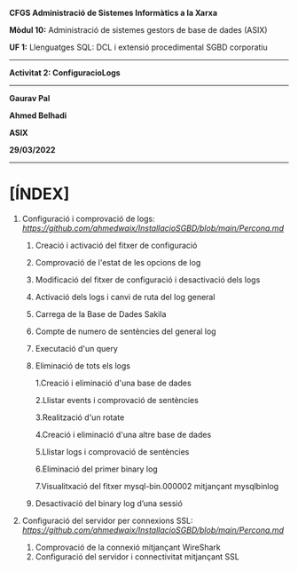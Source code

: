 **CFGS Administració de Sistemes Informàtics a la Xarxa**

**Mòdul 10:** Administració de sistemes gestors de base de dades (ASIX)

**UF 1:** Llenguatges SQL: DCL i extensió procedimental SGBD corporatiu


***


**Activitat 2: ConfiguracioLogs**


***

**Gaurav Pal**

**Ahmed Belhadi**

**ASIX**

**29/03/2022**
***

# **[ÍNDEX]** 


1. Configuració i comprovació de logs: *https://github.com/ahmedwaix/InstallacioSGBD/blob/main/Percona.md*
    1. Creació i activació del fitxer de configuració
    2. Comprovació de l'estat de les opcions de log
    3. Modificació del fitxer de configuració i desactivació dels logs
    4. Activació dels logs i canvi de ruta del log general
    5. Carrega de la Base de Dades Sakila
    6. Compte de numero de sentències del general log 
    7. Executació d'un query 
    8. Eliminació de tots els logs 
        
        1.Creació i eliminació d'una base de dades 
        
        2.Llistar events i comprovació de sentències
        
        3.Realització d'un rotate
        
        4.Creació i eliminació d'una altre base de dades 
        
        5.Llistar logs i comprovació de sentències
        
        6.Eliminació del primer binary log
        
        7.Visualitxació del fitxer mysql-bin.000002 mitjançant mysqlbinlog
  
    9. Desactivació del binary log d’una sessió
2. Configuració del servidor per connexions SSL: *https://github.com/ahmedwaix/InstallacioSGBD/blob/main/Percona.md*

    1. Comprovació de la connexió mitjançant WireShark
    2. Configuració del servidor i connectivitat mitjançant SSL
